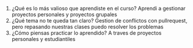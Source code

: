 1. ¿Qué es lo más valioso que aprendiste en el curso?
Aprendi a gestionar proyectos personales y proyectos grupales
  2. ¿Qué tema no te queda tan claro?
Gestion de conflictos con pullrequest, pero repasando nuestras clases puedo resolver los problemas
3. ¿Cómo piensas practicar lo aprendido?
A traves de proyectos personales y estudiantiles